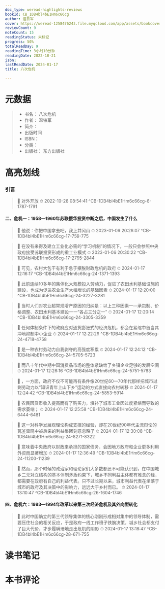 ```yaml
---
doc_type: weread-highlights-reviews
bookId: CB_1DB4bl4bE1Hm6c66cg
author: 温铁军
cover: https://weread-1258476243.file.myqcloud.com/app/assets/bookcover/book_cover_default_imported_04.png
reviewCount: 0
noteCount: 15
readingStatus: 未标记
progress: 50%
totalReadDay: 9
readingTime: 3小时10分钟
readingDate: 2022-10-21
isbn: 
lastReadDate: 2024-01-17
title: 八次危机

---
```

# 元数据
> - 书名： 八次危机
> - 作者： 温铁军
> - 简介： 
> - 出版时间 
> - ISBN： 
> - 分类： 
> - 出版社： 东方出版社


# 高亮划线

### 引言

> 📌 对外开放 
> ⏱ 2022-10-28 08:54:41 ^CB-1DB4bl4bE1Hm6c66cg-6-1787-1791

#### 二、危机一：1958一1960年苏联援华投资中断之后，中国发生了什么

> 📌 他说：你把中国拿去吧，我上井冈山 
> ⏱ 2023-01-06 20:29:07 ^CB-1DB4bl4bE1Hm6c66cg-17-759-775

> 📌 在没有来得及建立工业化必需的“学习机制”的情况下，一般只会参照中央政府接受苏联投资形成的重工业模式 
> ⏱ 2023-01-06 20:30:22 ^CB-1DB4bl4bE1Hm6c66cg-17-2795-2844



> 📌 可见，农村大包干有利于急于摆脱财政危机的政府 
> ⏱ 2024-01-17 12:16:17 ^CB-1DB4bl4bE1Hm6c66cg-24-1371-1393

> 📌 此前连续10多年的集体化大规模投入劳动力，促进了农田水利基础设施的建设，也成为促进农业生产大幅增长的基础因素 
> ⏱ 2024-01-17 12:20:00 ^CB-1DB4bl4bE1Hm6c66cg-24-3227-3281

> 📌 当时人们对农业超常规增产原因的归纳是：以上三种因素一—承包制、价格调整、农田水利基本建设一一“各占三分之一” 
> ⏱ 2024-01-17 12:20:14 ^CB-1DB4bl4bE1Hm6c66cg-24-3305-3359

> 📌 任何体制条件下的政府应对通货膨胀式的经济危机，都会在紧缩中首当其冲地抑制中小企业 
> ⏱ 2024-01-17 12:22:29 ^CB-1DB4bl4bE1Hm6c66cg-24-4718-4758

> 📌 是一种农村劳动力自我剥夺的高强度积累 
> ⏱ 2024-01-17 12:24:12 ^CB-1DB4bl4bE1Hm6c66cg-24-5705-5723

> 📌 而八十年代中期中国消费品市场的整体紧缺给了乡镇企业足够的发展空间 
> ⏱ 2024-01-17 12:26:16 ^CB-1DB4bl4bE1Hm6c66cg-24-5751-5783

> 📌 ，一方面，政府不仅不可能再有条件像20世纪60—70年代那样把城市过剩劳动力以“知识青年上山下乡”运动的方式直接向农村转移 
> ⏱ 2024-01-17 12:24:42 ^CB-1DB4bl4bE1Hm6c66cg-24-5853-5914

> 📌 农民因货币收入提高而有了购买力，填补了城市工业因过度紧缩而导致的需求萎缩； 
> ⏱ 2024-01-17 12:25:58 ^CB-1DB4bl4bE1Hm6c66cg-24-6444-6481

> 📌 这一对科学发展观理论构成支撑的经验，却在20世纪90年代主流舆论的瓦釜雷鸣中被后来的利益集团刻意忽略了 
> ⏱ 2024-01-17 12:30:08 ^CB-1DB4bl4bE1Hm6c66cg-24-8271-8322

> 📌 意味着中央政府以财政来承担的国家债务，会因地方政府和企业更多利用外资而显著增加 
> ⏱ 2024-01-17 12:36:49 ^CB-1DB4bl4bE1Hm6c66cg-24-11200-11239



> 📌 然而，那个时候的政治家和理论家们大多数都还不可能认识到，在中国城乡二元对立结构的基本体制矛盾约束下，城乡不同利益主体都有难念的经，都需要在政府有自己的利益代表。只不过长期以来，城市利益代表在坐落于城市的政府及其决策中的影响力，远远大于乡村而已。 
> ⏱ 2024-01-17 13:10:47 ^CB-1DB4bl4bE1Hm6c66cg-26-1604-1746

#### 四、危机六：1993—1994年改革以来第三次经济危机及其外向型转化

> 📌 此时中国确立的第三代领导集体的核心刚刚形成相对集中的领导体制，需要压住社会的相关反应，于是政府一线工作班子铁腕决策，城乡社会都支付了巨大代价，才步履瞒珊地走出危机的阴影 
> ⏱ 2024-01-17 13:18:47 ^CB-1DB4bl4bE1Hm6c66cg-28-671-755

# 读书笔记

# 本书评论
